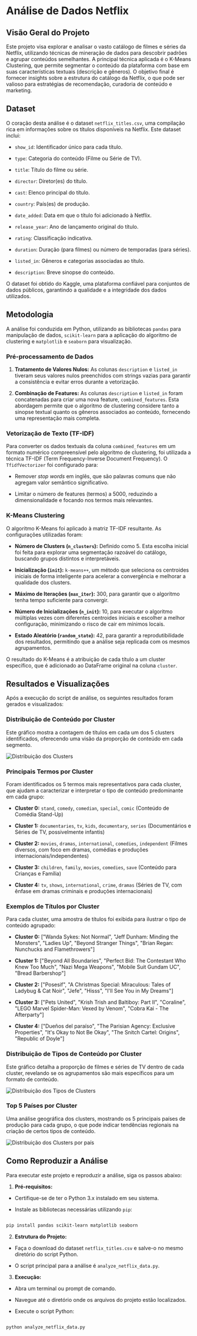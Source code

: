 
#  Análise de Dados Netflix

  

##  Visão Geral do Projeto

Este projeto visa explorar e analisar o vasto catálogo de filmes e séries da Netflix, utilizando técnicas de mineração de dados para descobrir padrões e agrupar conteúdos semelhantes. A principal técnica aplicada é o K-Means Clustering, que permite segmentar o conteúdo da plataforma com base em suas características textuais (descrição e gêneros). O objetivo final é fornecer insights sobre a estrutura do catálogo da Netflix, o que pode ser valioso para estratégias de recomendação, curadoria de conteúdo e marketing.

  

##  Dataset

  

O coração desta análise é o dataset `netflix_titles.csv`, uma compilação rica em informações sobre os títulos disponíveis na Netflix. Este dataset inclui:

  

-  `show_id`: Identificador único para cada título.

-  `type`: Categoria do conteúdo (Filme ou Série de TV).

-  `title`: Título do filme ou série.

-  `director`: Diretor(es) do título.

-  `cast`: Elenco principal do título.

-  `country`: País(es) de produção.

-  `date_added`: Data em que o título foi adicionado à Netflix.

-  `release_year`: Ano de lançamento original do título.

-  `rating`: Classificação indicativa.

-  `duration`: Duração (para filmes) ou número de temporadas (para séries).

-  `listed_in`: Gêneros e categorias associadas ao título.

-  `description`: Breve sinopse do conteúdo.

  

O dataset foi obtido do Kaggle, uma plataforma confiável para conjuntos de dados públicos, garantindo a qualidade e a integridade dos dados utilizados.

  

##  Metodologia

  

A análise foi conduzida em Python, utilizando as bibliotecas `pandas` para manipulação de dados, `scikit-learn` para a aplicação do algoritmo de clustering e `matplotlib` e `seaborn` para visualização.

  

###  Pré-processamento de Dados

  

1.  **Tratamento de Valores Nulos:** As colunas `description` e `listed_in` tiveram seus valores nulos preenchidos com strings vazias para garantir a consistência e evitar erros durante a vetorização.

2.  **Combinação de Features:** As colunas `description` e `listed_in` foram concatenadas para criar uma nova feature, `combined_features`. Esta abordagem permite que o algoritmo de clustering considere tanto a sinopse textual quanto os gêneros associados ao conteúdo, fornecendo uma representação mais completa.

  

###  Vetorização de Texto (TF-IDF)

  

Para converter os dados textuais da coluna `combined_features` em um formato numérico compreensível pelo algoritmo de clustering, foi utilizada a técnica TF-IDF (Term Frequency-Inverse Document Frequency). O `TfidfVectorizer` foi configurado para:

  

- Remover *stop words* em inglês, que são palavras comuns que não agregam valor semântico significativo.

- Limitar o número de features (termos) a 5000, reduzindo a dimensionalidade e focando nos termos mais relevantes.

  

###  K-Means Clustering

  

O algoritmo K-Means foi aplicado à matriz TF-IDF resultante. As configurações utilizadas foram:

  

-  **Número de Clusters (`n_clusters`):** Definido como 5. Esta escolha inicial foi feita para explorar uma segmentação razoável do catálogo, buscando grupos distintos e interpretáveis.

-  **Inicialização (`init`):**  `k-means++`, um método que seleciona os centroides iniciais de forma inteligente para acelerar a convergência e melhorar a qualidade dos clusters.

-  **Máximo de Iterações (`max_iter`):** 300, para garantir que o algoritmo tenha tempo suficiente para convergir.

-  **Número de Inicializações (`n_init`):** 10, para executar o algoritmo múltiplas vezes com diferentes centroides iniciais e escolher a melhor configuração, minimizando o risco de cair em mínimos locais.

-  **Estado Aleatório (`random_state`):** 42, para garantir a reprodutibilidade dos resultados, permitindo que a análise seja replicada com os mesmos agrupamentos.

  

O resultado do K-Means é a atribuição de cada título a um cluster específico, que é adicionado ao DataFrame original na coluna `cluster`.

  

##  Resultados e Visualizações

  

Após a execução do script de análise, os seguintes resultados foram gerados e visualizados:

  

###  Distribuição de Conteúdo por Cluster

  

Este gráfico mostra a contagem de títulos em cada um dos 5 clusters identificados, oferecendo uma visão da proporção de conteúdo em cada segmento.

  ![Distribuição dos Clusters](cluster_distribution.png)



  

###  Principais Termos por Cluster

  

Foram identificados os 5 termos mais representativos para cada cluster, que ajudam a caracterizar e interpretar o tipo de conteúdo predominante em cada grupo:

  

-  **Cluster 0:**  `stand`, `comedy`, `comedian`, `special`, `comic` (Conteúdo de Comédia Stand-Up)

-  **Cluster 1:**  `documentaries`, `tv`, `kids`, `documentary`, `series` (Documentários e Séries de TV, possivelmente infantis)

-  **Cluster 2:**  `movies`, `dramas`, `international`, `comedies`, `independent` (Filmes diversos, com foco em dramas, comédias e produções internacionais/independentes)

-  **Cluster 3:**  `children`, `family`, `movies`, `comedies`, `save` (Conteúdo para Crianças e Família)

-  **Cluster 4:**  `tv`, `shows`, `international`, `crime`, `dramas` (Séries de TV, com ênfase em dramas criminais e produções internacionais)

  

###  Exemplos de Títulos por Cluster

  

Para cada cluster, uma amostra de títulos foi exibida para ilustrar o tipo de conteúdo agrupado:

  

-  **Cluster 0:** ["Wanda Sykes: Not Normal", "Jeff Dunham: Minding the Monsters", "Ladies Up", "Beyond Stranger Things", "Brian Regan: Nunchucks and Flamethrowers"]

-  **Cluster 1:** ["Beyond All Boundaries", "Perfect Bid: The Contestant Who Knew Too Much", "Nazi Mega Weapons", "Mobile Suit Gundam UC", "Bread Barbershop"]

-  **Cluster 2:** ["Posesif", "A Christmas Special: Miraculous: Tales of Ladybug & Cat Noir", "Jefe", "Hisss", "I'll See You in My Dreams"]

-  **Cluster 3:** ["Pets United", "Krish Trish and Baltiboy: Part II", "Coraline", "LEGO Marvel Spider-Man: Vexed by Venom", "Cobra Kai - The Afterparty"]

-  **Cluster 4:** ["Dueños del paraíso", "The Parisian Agency: Exclusive Properties", "It's Okay to Not Be Okay", "The Snitch Cartel: Origins", "Republic of Doyle"]

  

###  Distribuição de Tipos de Conteúdo por Cluster

  

Este gráfico detalha a proporção de filmes e séries de TV dentro de cada cluster, revelando se os agrupamentos são mais específicos para um formato de conteúdo.

  
 ![Distribuição dos Tipos de Clusters](type_distribution_by_cluster.png)


  

###  Top 5 Países por Cluster

  

Uma análise geográfica dos clusters, mostrando os 5 principais países de produção para cada grupo, o que pode indicar tendências regionais na criação de certos tipos de conteúdo.

  
 ![Distribuição dos Clusters por país](country_distribution_by_cluster.png)

  

##  Como Reproduzir a Análise

  

Para executar este projeto e reproduzir a análise, siga os passos abaixo:

  

1.  **Pré-requisitos:**

* Certifique-se de ter o Python 3.x instalado em seu sistema.

* Instale as bibliotecas necessárias utilizando `pip`:

```bash

pip install pandas scikit-learn matplotlib seaborn

```

  

2.  **Estrutura do Projeto:**

* Faça o download do dataset `netflix_titles.csv` e salve-o no mesmo diretório do script Python.

* O script principal para a análise é `analyze_netflix_data.py`.

  

3.  **Execução:**

* Abra um terminal ou prompt de comando.

* Navegue até o diretório onde os arquivos do projeto estão localizados.

* Execute o script Python:

```bash

python analyze_netflix_data.py

```



  
